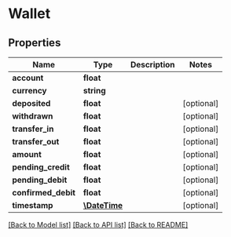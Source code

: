 # Wallet

## Properties
Name | Type | Description | Notes
------------ | ------------- | ------------- | -------------
**account** | **float** |  | 
**currency** | **string** |  | 
**deposited** | **float** |  | [optional] 
**withdrawn** | **float** |  | [optional] 
**transfer_in** | **float** |  | [optional] 
**transfer_out** | **float** |  | [optional] 
**amount** | **float** |  | [optional] 
**pending_credit** | **float** |  | [optional] 
**pending_debit** | **float** |  | [optional] 
**confirmed_debit** | **float** |  | [optional] 
**timestamp** | [**\DateTime**](\DateTime.md) |  | [optional] 

[[Back to Model list]](../README.md#documentation-for-models) [[Back to API list]](../README.md#documentation-for-api-endpoints) [[Back to README]](../README.md)



